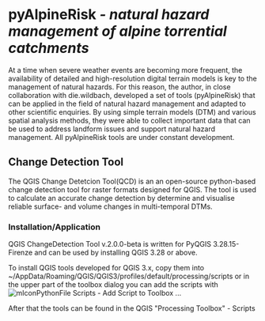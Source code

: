 <h1>pyAlpineRisk<em> - natural hazard management of alpine torrential catchments</em></h1>

<p>At a time when severe weather events are becoming more frequent, the availability of detailed and high-resolution digital terrain models is key to the management of natural hazards.  For this reason, the author, in close collaboration with die.wildbach, developed a set of tools (pyAlpineRisk) that can be applied in the field of natural hazard management and adapted to other scientific enquiries. By using simple terrain models (DTM) and various spatial analysis methods, they were able to collect important data that can be used to address landform issues and support natural hazard management.
All pyAlpineRisk tools are under constant development.
</p>
 
 <h2>Change Detection Tool</h2>
<p> The QGIS Change Detetcion Tool(QCD) is an an open-source python-based change detection tool for raster formats designed for QGIS. The tool is used to calculate an accurate change detection by determine and visualise reliable surface- and volume changes in multi-temporal DTMs.</p> 

<h3>Installation/Application</h3>
<p>QGIS ChangeDetection Tool v.2.0.0-beta is written for PyQGIS 3.28.15-Firenze and can be used by installing QGIS 3.28 or above.

To install QGIS tools developed for QGIS 3.x, copy them into
~/AppData/Roaming/QGIS/QGIS3/profiles/default/processing/scripts or in the upper part of the toolbox dialog you can add the scripts with ![mIconPythonFile](https://user-images.githubusercontent.com/52344347/136413201-b4a1f7d3-4053-4aa6-b11c-9433ae617057.png) Scripts - Add Script to Toolbox ...

After that the tools can be found in the QGIS "Processing Toolbox" - Scripts</p>

